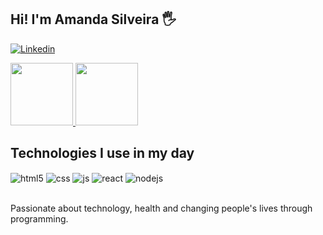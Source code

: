 ## Hi! I'm Amanda Silveira 🖐️

[![Linkedin](https://img.shields.io/badge/LinkedIn-0077B5?style=for-the-badge&logo=linkedin&logoColor=white)](https://www.linkedin.com/in/amanda-silveira-258ab5267/)

<div align="left" style="display: inline_block">
  <a href="https://github.com/amandasilveiraa/github-readme-stats">
    <img height=100 src="https://github-readme-stats.vercel.app/api?username=amandasilveiraa&show_icons=true&theme=dracula" />
  </a>
  <a href="https://github.com/amandasilveiraa/convoychat">
    <img height=100 src="https://github-readme-stats.vercel.app/api/top-langs?username=amandasilveiraa&layout=compact&langs_count=8&card_width=320&theme=dracula" />
  </a>
</div>

## Technologies I use in my day

<div style="display: inline_block">
  <img align="center" alt="html5" src="https://img.shields.io/badge/HTML5-E34F26?style=for-the-badge&logo=html5&logoColor=white" />
  <img align="center" alt="css" src="https://img.shields.io/badge/CSS3-1572B6?style=for-the-badge&logo=css3&logoColor=white" />
  <img align="center" alt="js" src="https://img.shields.io/badge/JavaScript-F7DF1E?style=for-the-badge&logo=javascript&logoColor=black" />
  <img align="center" alt="react" src="https://img.shields.io/badge/React-20232A?style=for-the-badge&logo=react&logoColor=61DAFB" />
  <img align="center" alt="nodejs" src="https://img.shields.io/badge/Node.js-43853D?style=for-the-badge&logo=node.js&logoColor=white" />
</div><br/>

Passionate about technology, health and changing people's lives through programming.
